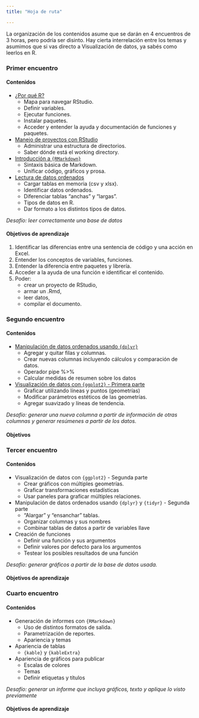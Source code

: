 ```yaml
---
title: "Hoja de ruta"

---
```


La organización de los contenidos asume que se darán en 4 encuentros de 3 horas, pero podría ser disinto. Hay cierta interrelación entre los temas y asumimos que si vas directo a Visualización de datos, ya sabés como leerlos en R.

### Primer encuentro

#### Contenidos

- [¿Por qué R?](01-introducion.html)
  - Mapa para navegar RStudio. 
  - Definir variables. 
  - Ejecutar funciones.
  - Instalar paquetes. 
  - Acceder y entender la ayuda y documentación de funciones y paquetes.
- [Manejo de proyectos con RStudio](02-proyectos.html)
  - Administrar una estructura de directorios.
  - Saber dónde está el working directory.
- [Introducción a `{RMarkdown}`](03-reportes-I.html)
  - Sintaxis básica de Markdown.
  - Unificar código, gráficos y prosa.
- [Lectura de datos ordenados](04-lectura-datos.html)
  - Cargar tablas en memoria (csv y xlsx).
  - Identificar datos ordenados.
  - Diferenciar tablas “anchas” y “largas”.
  - Tipos de datos en R.
  - Dar formato a los distintos tipos de datos.

*Desafío: leer correctamente una base de datos*


#### Objetivos de aprendizaje

1. Identificar las diferencias entre una sentencia de código y una acción en Excel.
1. Entender los conceptos de variables, funciones.
1. Entender la diferencia entre paquetes y librería.
1. Acceder a la ayuda de una función e identificar el contenido. 
1. Poder:
    - crear un proyecto de RStudio,
    - armar un .Rmd,
    - leer datos,
    - compilar el documento.


### Segundo encuentro

#### Contenidos

- [Manipulación de datos ordenados usando `{dplyr}`](05-dplyr-I.html)
  - Agregar y quitar filas y columnas.
  - Crear nuevas columnas incluyendo cálculos y comparación de datos.
  - Operador pipe %>%
  - Calcular medidas de resumen sobre los datos
- [Visualización de datos con `{ggplot2}` - Primera parte](06-graficos-I.html)
    - Graficar utilizando líneas y puntos (geometrías)
    - Modificar parámetros estéticos de las geometrías.
    - Agregar suavizado y líneas de tendencia.

*Desafío: generar una nueva columna a partir de información de otras columnas y generar resúmenes a partir de los datos.*

#### Objetivos

### Tercer encuentro 

#### Contenidos

- Visualización de datos con `{ggplot2}` - Segunda parte
    - Crear gráficos con múltiples geometrías.
    - Graficar transformaciones estadísticas
    - Usar paneles para graficar múltiples relaciones.
- Manipulación de datos ordenados usando `{dplyr}` y `{tidyr}` - Segunda parte
    - “Alargar” y “ensanchar” tablas.	
    - Organizar columnas y sus nombres
    - Combinar tablas de datos a partir de variables llave
- Creación de funciones
    - Definir una función y sus argumentos
    - Definir valores por defecto para los argumentos
    - Testear los posibles resultados de una función

*Desafío: generar gráficos a partir de la base de datos usada.*

#### Objetivos de aprendizaje

### Cuarto encuentro

#### Contenidos

- Generación de informes con `{RMarkdown}`
    - Uso de distintos formatos de salida.
    - Parametrización de reportes.
    - Apariencia y temas
- Apariencia de tablas
    - `{kable}` y `{kableExtra}`
- Apariencia de gráficos para publicar
    - Escalas de colores
    - Temas
    - Definir etiquetas y títulos

*Desafío: generar un informe que incluya gráficos, texto y aplique lo visto previamente*

#### Objetivos de aprendizaje